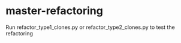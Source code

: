 # master-refactoring

Run refactor_type1_clones.py or refactor_type2_clones.py to test the refactoring 
